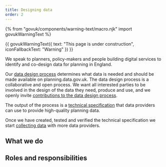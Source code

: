 ```yaml
---
title: Designing data
order: 2
---
```

{% from "govuk/components/warning-text/macro.njk" import govukWarningText %}

{{ govukWarningText({
  text: "This page is under construction",
  iconFallbackText: "Warning"
}) }}

We speak to planners, policy-makers and people building digital services to identify and co-design data for planning in England. 

Our [data design process](https://design.planning.data.gov.uk/data-design-process) determines what data is needed and should be made available on planning.data.gov.uk. The data design process is a collaborative and open process. We want all interested parties to be involved in the design of the data they need, produce and use, and we openly invite [contributions to the data design process](https://design.planning.data.gov.uk/how-to-contribute).

The output of the process is a [technical specification](https://digital-land.github.io/data-standards/what-are-technical-specifications) that data providers can use to provide high-quality planning data. 

Once we have created, tested and verified the technical specification we start [collecting data](/what-we-do/collecting-data/) with more data providers.

## What we do

## Roles and responsibilities